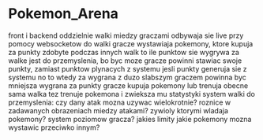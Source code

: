 # Pokemon_Arena


front i backend oddzielnie
walki miedzy graczami odbywaja sie live przy pomocy websocketow
do walki gracze wystawiaja pokemony, ktore kupuja za punkty zdobyte podczas innych walk
to ile punktow sie wygrywa za walke jest do przemyslenia, bo byc moze gracze powinni stawiac swoje punkty, zamiast punktow plynacych z systemu
jesli punkty generuja sie z systemu no to wtedy za wygrana z duzo slabszym graczem powinna byc mniejsza wygrana
za punkty gracze kupuja pokemony lub trenuja obecne
sama walka tez trenuje pokemona i zwieksza mu statystyki
system walki do przemyslenia: czy dany atak mozna uzywac wielokrotnie? roznice w zadawanych obrazeniach miedzy atakami? zywioly ktorymi wladaja pokemony?
system poziomow gracza? jakies limity jakie pokemony mozna wystawic przeciwko innym?
